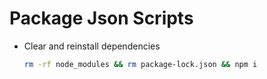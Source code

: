 # Package Json Scripts

* Clear and reinstall dependencies
    ```bash
    rm -rf node_modules && rm package-lock.json && npm i
    ```